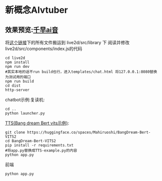 # 新概念AIvtuber 
## 效果预览:[千早ai音](http://love.soyorin.top)
将[这个链接](https://gitee.com/liu_soon/live2d-pixi/tree/master/src/library)下的所有文件搬运到 live2d/src/library 下
阅读并修改 live2d/src/components/index.js的代码
```
cd live2d
npm install
npm run dev
#其实本地的话不run build也行，进入templates/chat.html 将127.0.0.1:8080替换为测试用的端口
npm run build
cd dist
http-server
```
chatbot示例:复读机:
```
cd ..
python launcher.py
```
[TTS(Bang dream Bert vits示例)](https://nijigaku.top/2023/10/03/BangDreamTTS/):
```
git clone https://huggingface.co/spaces/Mahiruoshi/BangDream-Bert-VITS2
cd BangDream-Bert-VITS2
pip install -r requirements.txt
#将app.py替换成TTS-example.py的内容
python app.py
```
前端
```
python app.py
```